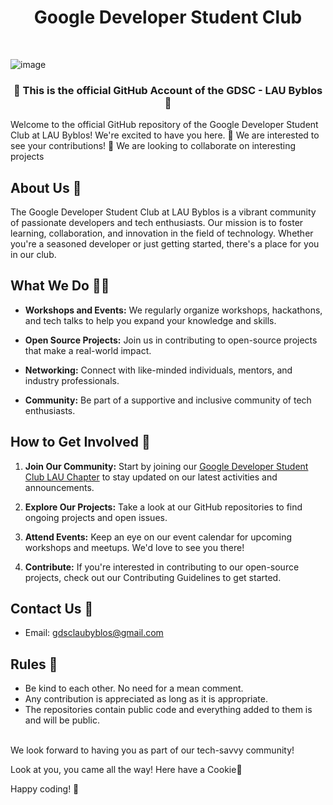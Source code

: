 <h1 align="middle"> Google Developer Student Club </h1>
<br />

![image](https://github.com/LAU-GDSC/LAU-GDSC/assets/145366683/74d2e31b-9d2e-4255-9bfd-feece6d161eb)


<h3 align="middle"> 👋 This is the official GitHub Account of the GDSC - LAU Byblos 👋 </h3>

Welcome to the official GitHub repository of the Google Developer Student Club at LAU Byblos! We're excited to have you here.
👀 We are interested to see your contributions!
💞️ We are looking to collaborate on interesting projects

## About Us 👥

The Google Developer Student Club at LAU Byblos is a vibrant community of passionate developers and tech enthusiasts. Our mission is to foster learning, collaboration, and innovation in the field of technology. Whether you're a seasoned developer or just getting started, there's a place for you in our club.

## What We Do 🧑‍💻

- **Workshops and Events:** We regularly organize workshops, hackathons, and tech talks to help you expand your knowledge and skills.

- **Open Source Projects:** Join us in contributing to open-source projects that make a real-world impact.

- **Networking:** Connect with like-minded individuals, mentors, and industry professionals.

- **Community:** Be part of a supportive and inclusive community of tech enthusiasts.

## How to Get Involved 🤝

1. **Join Our Community:** Start by joining our [Google Developer Student Club LAU Chapter](https://gdsc.community.dev/lebanese-american-university-byblos-campus/) to stay updated on our latest activities and announcements.

2. **Explore Our Projects:** Take a look at our GitHub repositories to find ongoing projects and open issues.

3. **Attend Events:** Keep an eye on our event calendar for upcoming workshops and meetups. We'd love to see you there!

4. **Contribute:** If you're interested in contributing to our open-source projects, check out our Contributing Guidelines to get started.

## Contact Us 📩

- Email: [gdsclaubyblos@gmail.com](mailto:gdsclaubyblos@gmail.com)
 
## Rules 🚩

- Be kind to each other. No need for a mean comment.
- Any contribution is appreciated as long as it is appropriate.
- The repositories contain public code and everything added to them is and will be public.

<br />
We look forward to having you as part of our tech-savvy community!

Look at you, you came all the way! Here have a Cookie🍪 

Happy coding! 🚀
